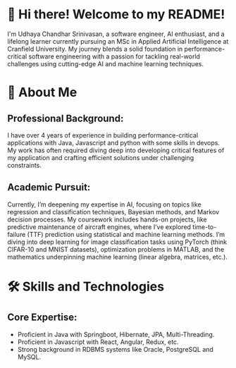 # 👋 Hi there! Welcome to my README!
I'm Udhaya Chandhar Srinivasan, a software engineer, AI enthusiast, and a lifelong learner currently pursuing an MSc in Applied Artificial Intelligence at Cranfield University. My journey blends a solid foundation in performance-critical software engineering with a passion for tackling real-world challenges using cutting-edge AI and machine learning techniques.

# 🌟 About Me
## Professional Background:
I have over 4 years of experience in building performance-critical applications with Java, Javascript and python with some skills in devops. My work has often required diving deep into developing critical features of my application and crafting efficient solutions under challenging constraints.

## Academic Pursuit:
Currently, I’m deepening my expertise in AI, focusing on topics like regression and classification techniques, Bayesian methods, and Markov decision processes. My coursework includes hands-on projects, like predictive maintenance of aircraft engines, where I’ve explored time-to-failure (TTF) prediction using statistical and machine learning methods. I’m diving into deep learning for image classification tasks using PyTorch (think CIFAR-10 and MNIST datasets), optimization problems in MATLAB, and the mathematics underpinning machine learning (linear algebra, matrices, etc.).

# 🛠️ Skills and Technologies
## Core Expertise:

- Proficient in Java with Springboot, Hibernate, JPA, Multi-Threading.
- Proficient in Javascript with React, Angular, Redux, etc.
- Strong background in RDBMS systems like Oracle, PostgreSQL and MySQL.

<!---
Udhay707/Udhay707 is a ✨ special ✨ repository because its `README.md` (this file) appears on your GitHub profile.
You can click the Preview link to take a look at your changes.
--->
